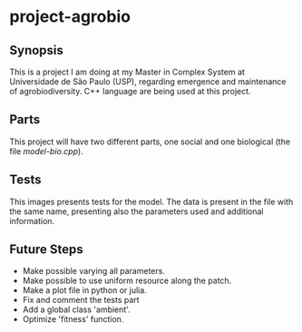 # project-agrobio

## Synopsis
This is a project I am doing at my Master in Complex System at Universidade de São Paulo (USP), regarding emergence and maintenance of agrobiodiversity. C++ language are being used at this project.

## Parts
This project will have two different parts, one social and one biological (the file *model-bio.cpp*).

## Tests
This images presents tests for the model. The data is present in the file with the same name, presenting also the parameters used and additional information.

## Future Steps
- Make possible varying all parameters.
- Make possible to use uniform resource along the patch.
- Make a plot file in python or julia.
- Fix and comment the tests part
- Add a global class 'ambient'.
- Optimize 'fitness' function.
